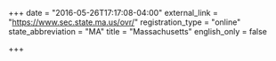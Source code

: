 +++
date = "2016-05-26T17:17:08-04:00"
external_link = "https://www.sec.state.ma.us/ovr/"
registration_type = "online"
state_abbreviation = "MA"
title = "Massachusetts"
english_only = false 

+++
